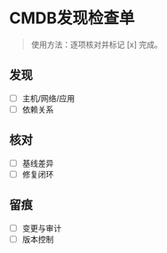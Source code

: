 # CMDB发现检查单

> 使用方法：逐项核对并标记 [x] 完成。

## 发现

- [ ] 主机/网络/应用
- [ ] 依赖关系

## 核对

- [ ] 基线差异
- [ ] 修复闭环

## 留痕

- [ ] 变更与审计
- [ ] 版本控制

